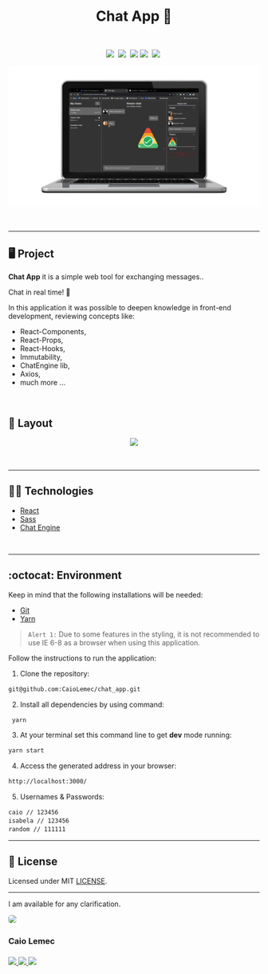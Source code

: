 <h1 align="center">
    Chat App 💬
</h1>
<br>
<p align="center">
  <a href="#desktop_computer-project"><img src="https://img.shields.io/static/v1?label=&message=Project&color=333333&style=for-the-badge&logo=Next.js"/></a>&nbsp;
  <a href="#nail_care-layout"><img src="https://img.shields.io/static/v1?label=&message=Layout&color=333333&style=for-the-badge&logo=CSS3"/></a>&nbsp;
  <a href="#technologist-technologies"><img src="https://img.shields.io/static/v1?label=&message=Technologies&color=333333&style=for-the-badge&logo=Jamstack"/></a>
  <a href="#octocat-environment"><img src="https://img.shields.io/static/v1?label=&message=Environment&color=333333&style=for-the-badge&logo=visual-studio-code"/></a>&nbsp;
  <a href="#bookmark_tabs-license"><img src="https://img.shields.io/static/v1?label=&message=License&color=333333&style=for-the-badge&logo=LibreOffice"/></a>&nbsp;
</p>
<p align="center">
 <img alt="webapp mockup" src="./public/mockup.png" width="auto">
</p>

<br>
<hr>

## :desktop_computer: Project

<strong>Chat App</strong> it is a simple web tool for exchanging messages..

Chat in real time! 🤭

In this application it was possible to deepen knowledge in front-end development, reviewing concepts like: 

- React-Components,
- React-Props,
- React-Hooks,
- Immutability,
- ChatEngine lib,
- Axios,
- much more ...

<br>

## :nail_care: Layout
<p align="center">
<img src="./public/test.gif" width="auto"/>
</p>
<br>
<hr>

## :technologist: Technologies

- [React](https://pt-br.reactjs.org/)
- [Sass](https://sass-lang.com/)
- [Chat Engine](https://chatengine.io/)

<br>
<hr>

## :octocat: Environment

Keep in mind that the following installations will be needed:

- [Git](https://git-scm.com/book/pt-br/v2/Come%C3%A7ando-Instalando-o-Git)
- [Yarn](https://classic.yarnpkg.com/en/docs/install/#debian-stable)

>`Alert 1:` Due to some features in the styling, it is not recommended to use IE 6-8 as a browser when using this application. <br>

Follow the instructions to run the application:

1. Clone the repository: 
```bash 
git@github.com:CaioLemec/chat_app.git
```
2. Install all dependencies by using command:
```bash
 yarn
 ```
3. At your terminal set this command line to get <strong>dev</strong> mode running:
```bash
yarn start
```
4. Access the generated address in your browser:
```bash
http://localhost:3000/
```
5. Usernames & Passwords:
```bash
caio // 123456
isabela // 123456
random // 111111
```
<hr>

## :bookmark_tabs: License

Licensed under MIT [LICENSE](./LICENSE.md).

<hr>

I am available for any clarification. 
    
<img style="border-radius: 30%;" src="https://avatars3.githubusercontent.com/u/59886891?s=460&v=4" width="75px;"/>
<h3>Caio Lemec<h3>
<a href="https://t.me/caiolemec"><img src="https://img.shields.io/badge/Telegram-333333?style=for-the-badge&logo=telegram&logoColor=white"/>
<a href="mailto:caiolemec@gmail.com"><img src="https://img.shields.io/static/v1?label=&message=E-mail&color=333333&style=for-the-badge&logo=Gmail"/>
<a href="https://www.linkedin.com/in/caiolemec/"><img src="https://img.shields.io/static/v1?label=&message=LinkedIn&color=333333&style=for-the-badge&logo=linkedin"/>
<br>
</p>